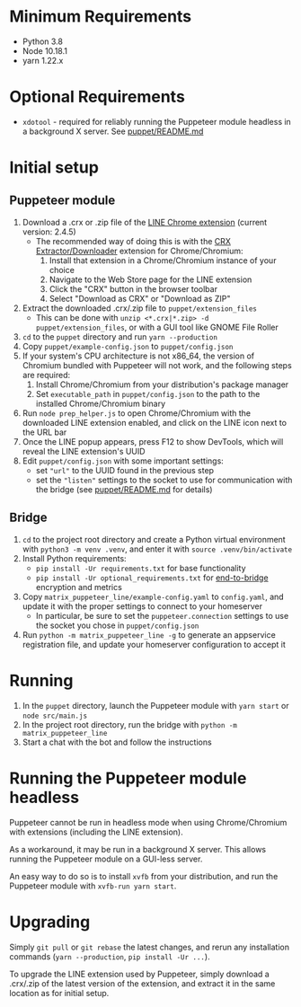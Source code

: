 # Minimum Requirements
* Python 3.8
* Node 10.18.1
* yarn 1.22.x

# Optional Requirements
* `xdotool` - required for reliably running the Puppeteer module headless in a background X server. See [puppet/README.md](puppet/README.md)

# Initial setup
## Puppeteer module
1. Download a .crx or .zip file of the [LINE Chrome extension](https://chrome.google.com/webstore/detail/line/ophjlpahpchlmihnnnihgmmeilfjmjjc) (current version: 2.4.5)
    * The recommended way of doing this is with the [CRX Extractor/Downloader](https://chrome.google.com/webstore/detail/crx-extractordownloader/ajkhmmldknmfjnmeedkbkkojgobmljda) extension for Chrome/Chromium:
        1. Install that extension in a Chrome/Chromium instance of your choice
        2. Navigate to the Web Store page for the LINE extension
        3. Click the "CRX" button in the browser toolbar
        4. Select "Download as CRX" or "Download as ZIP"
1. Extract the downloaded .crx/.zip file to `puppet/extension_files`
    * This can be done with `unzip <*.crx|*.zip> -d puppet/extension_files`, or with a GUI tool like GNOME File Roller
1. `cd` to the `puppet` directory and run `yarn --production`
1. Copy `puppet/example-config.json` to `puppet/config.json`
1. If your system's CPU architecture is not x86\_64, the version of Chromium bundled with Puppeteer will not work, and the following steps are required:
    1. Install Chrome/Chromium from your distribution's package manager
    1. Set `executable_path` in `puppet/config.json` to the path to the installed Chrome/Chromium binary
1. Run `node prep_helper.js` to open Chrome/Chromium with the downloaded LINE extension enabled, and click on the LINE icon next to the URL bar
1. Once the LINE popup appears, press F12 to show DevTools, which will reveal the LINE extension's UUID
1. Edit `puppet/config.json` with some important settings:
    * set `"url"` to the UUID found in the previous step
    * set the `"listen"` settings to the socket to use for communication with the bridge (see [puppet/README.md](puppet/README.md) for details)

## Bridge
1. `cd` to the project root directory and create a Python virtual environment with `python3 -m venv .venv`, and enter it with `source .venv/bin/activate`
1. Install Python requirements:
    * `pip install -Ur requirements.txt` for base functionality
    * `pip install -Ur optional_requirements.txt` for [end-to-bridge](https://docs.mau.fi/bridges/general/end-to-bridge-encryption.html) encryption and metrics
1. Copy `matrix_puppeteer_line/example-config.yaml` to `config.yaml`, and update it with the proper settings to connect to your homeserver
    * In particular, be sure to set the `puppeteer.connection` settings to use the socket you chose in `puppet/config.json`
1. Run `python -m matrix_puppeteer_line -g` to generate an appservice registration file, and update your homeserver configuration to accept it

# Running
1. In the `puppet` directory, launch the Puppeteer module with `yarn start` or `node src/main.js`
1. In the project root directory, run the bridge with `python -m matrix_puppeteer_line`
1. Start a chat with the bot and follow the instructions

# Running the Puppeteer module headless
Puppeteer cannot be run in headless mode when using Chrome/Chromium with extensions (including the LINE extension).

As a workaround, it may be run in a background X server. This allows running the Puppeteer module on a GUI-less server.

An easy way to do so is to install `xvfb` from your distribution, and run the Puppeteer module with `xvfb-run yarn start`.

# Upgrading
Simply `git pull` or `git rebase` the latest changes, and rerun any installation commands (`yarn --production`, `pip install -Ur ...`).

To upgrade the LINE extension used by Puppeteer, simply download a .crx/.zip of the latest version of the extension, and extract it in the same location as for initial setup.

